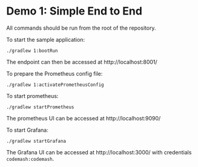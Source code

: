 # Demo 1: Simple End to End

All commands should be run from the root of the repository.

To start the sample application:

`./gradlew 1:bootRun`

The endpoint can then be accessed at http://localhost:8001/

To prepare the Prometheus config file:

`./gradlew 1:activatePrometheusConfig`

To start prometheus:

`./gradlew startPrometheus`

The prometheus UI can be accessed at http://localhost:9090/


To start Grafana:

`./gradlew startGrafana`

The Grafana UI can be accessed at http://localhost:3000/ with credentials `codemash:codemash`.

